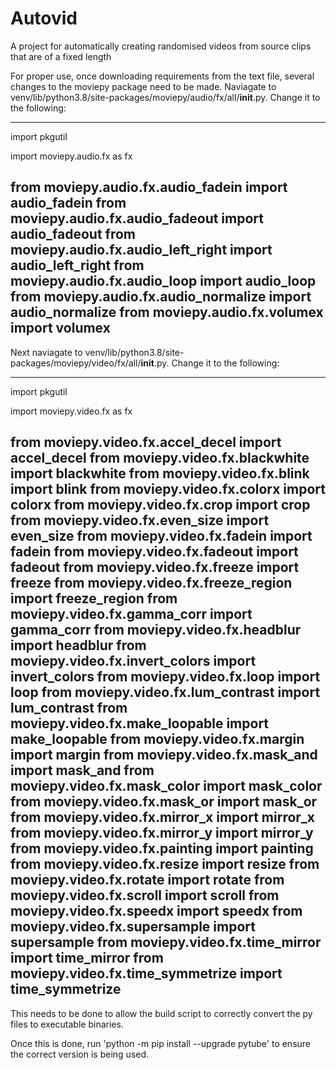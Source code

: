 # Autovid
A project for automatically creating randomised videos from source clips that are of a fixed length

For proper use, once downloading requirements from the text file, several changes to the moviepy package need to be made.
Naviagate to venv/lib/python3.8/site-packages/moviepy/audio/fx/all/__init__.py. Change it to the following:

------------------------------------------------------------------------------------------------------------------------------
import pkgutil

import moviepy.audio.fx as fx

from moviepy.audio.fx.audio_fadein import audio_fadein
from moviepy.audio.fx.audio_fadeout import audio_fadeout
from moviepy.audio.fx.audio_left_right import audio_left_right
from moviepy.audio.fx.audio_loop import audio_loop
from moviepy.audio.fx.audio_normalize import audio_normalize
from moviepy.audio.fx.volumex import volumex
------------------------------------------------------------------------------------------------------------------------------

Next naviagate to venv/lib/python3.8/site-packages/moviepy/video/fx/all/__init__.py. Change it to the following:

------------------------------------------------------------------------------------------------------------------------------
import pkgutil

import moviepy.video.fx as fx

from moviepy.video.fx.accel_decel import accel_decel
from moviepy.video.fx.blackwhite import blackwhite
from moviepy.video.fx.blink import blink
from moviepy.video.fx.colorx import colorx
from moviepy.video.fx.crop import crop
from moviepy.video.fx.even_size import even_size
from moviepy.video.fx.fadein import fadein
from moviepy.video.fx.fadeout import fadeout
from moviepy.video.fx.freeze import freeze
from moviepy.video.fx.freeze_region import freeze_region
from moviepy.video.fx.gamma_corr import gamma_corr
from moviepy.video.fx.headblur import headblur
from moviepy.video.fx.invert_colors import invert_colors
from moviepy.video.fx.loop import loop
from moviepy.video.fx.lum_contrast import lum_contrast
from moviepy.video.fx.make_loopable import make_loopable
from moviepy.video.fx.margin import margin
from moviepy.video.fx.mask_and import mask_and
from moviepy.video.fx.mask_color import mask_color
from moviepy.video.fx.mask_or import mask_or
from moviepy.video.fx.mirror_x import mirror_x
from moviepy.video.fx.mirror_y import mirror_y
from moviepy.video.fx.painting import painting
from moviepy.video.fx.resize import resize
from moviepy.video.fx.rotate import rotate
from moviepy.video.fx.scroll import scroll
from moviepy.video.fx.speedx import speedx
from moviepy.video.fx.supersample import supersample
from moviepy.video.fx.time_mirror import time_mirror
from moviepy.video.fx.time_symmetrize import time_symmetrize
------------------------------------------------------------------------------------------------------------------------------
This needs to be done to allow the build script to correctly convert the py files to executable binaries. 

Once this is done, run 'python -m pip install --upgrade pytube' to ensure the correct version is being used.
